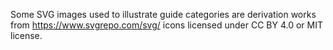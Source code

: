 Some SVG images used to illustrate guide categories are derivation works from https://www.svgrepo.com/svg/ icons licensed under CC BY 4.0 or MIT license. 